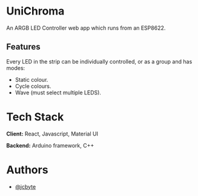 # UniChroma

An ARGB LED Controller web app which runs from an ESP8622.

## Features

Every LED in the strip can be individually controlled, or as a group and has modes:

- Static colour.
- Cycle colours.
- Wave (must select multiple LEDS).

# Tech Stack

**Client:** React, Javascript, Material UI

**Backend:** Arduino framework, C++

# Authors

- [@jcbyte](https://github.com/jcbyte)
